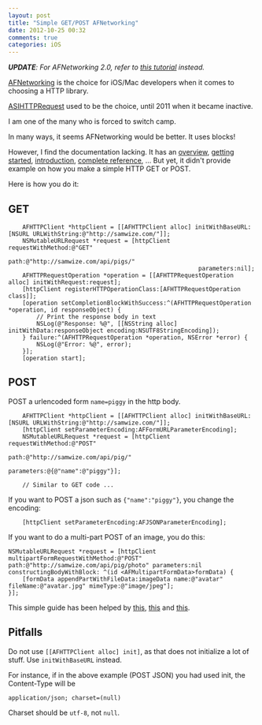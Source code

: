 ```yaml
---
layout: post
title: "Simple GET/POST AFNetworking"
date: 2012-10-25 00:32
comments: true
categories: iOS
---
```


***UPDATE**: For AFNetworking 2.0, refer to [this tutorial](/2014/05/10/tutorial-on-using-afnetworking-2-dot-0/) instead.*

[AFNetworking](https://github.com/AFNetworking/AFNetworking) is the choice for iOS/Mac developers when it comes to choosing a HTTP library.

[ASIHTTPRequest](http://allseeing-i.com/ASIHTTPRequest/) used to be the choice, until 2011 when it became inactive.

I am one of the many who is forced to switch camp.

<!-- more -->

In many ways, it seems AFNetworking would be better. It uses blocks!

However, I find the documentation lacking. It has an [overview](https://github.com/AFNetworking/AFNetworking), [getting started](https://github.com/AFNetworking/AFNetworking/wiki/Getting-Started-with-AFNetworking), [introduction](https://github.com/AFNetworking/AFNetworking/wiki/Introduction-to-AFNetworking), [complete reference](http://afnetworking.github.com/AFNetworking/), ... But yet, it didn't provide example on how you make a simple HTTP GET or POST.

Here is how you do it:

## GET ##

```objc
    AFHTTPClient *httpClient = [[AFHTTPClient alloc] initWithBaseURL:[NSURL URLWithString:@"http://samwize.com/"]];
    NSMutableURLRequest *request = [httpClient requestWithMethod:@"GET"
                                                            path:@"http://samwize.com/api/pigs/"
                                                      parameters:nil];
    AFHTTPRequestOperation *operation = [[AFHTTPRequestOperation alloc] initWithRequest:request];
    [httpClient registerHTTPOperationClass:[AFHTTPRequestOperation class]];
    [operation setCompletionBlockWithSuccess:^(AFHTTPRequestOperation *operation, id responseObject) {
        // Print the response body in text
        NSLog(@"Response: %@", [[NSString alloc] initWithData:responseObject encoding:NSUTF8StringEncoding]);
    } failure:^(AFHTTPRequestOperation *operation, NSError *error) {
        NSLog(@"Error: %@", error);
    }];
    [operation start];
```

## POST ##

POST a urlencoded form `name=piggy` in the http body.

```objc
    AFHTTPClient *httpClient = [[AFHTTPClient alloc] initWithBaseURL:[NSURL URLWithString:@"http://samwize.com/"]];
    [httpClient setParameterEncoding:AFFormURLParameterEncoding];
    NSMutableURLRequest *request = [httpClient requestWithMethod:@"POST"
                                                            path:@"http://samwize.com/api/pig/"
                                                      parameters:@{@"name":@"piggy"}];

    // Similar to GET code ...
```

If you want to POST a json such as `{"name":"piggy"}`, you change the encoding:

```objc
    [httpClient setParameterEncoding:AFJSONParameterEncoding];
```

If you want to do a multi-part POST of an image, you do this:

```objc
NSMutableURLRequest *request = [httpClient multipartFormRequestWithMethod:@"POST" path:@"http://samwize.com/api/pig/photo" parameters:nil constructingBodyWithBlock: ^(id <AFMultipartFormData>formData) {
    [formData appendPartWithFileData:imageData name:@"avatar" fileName:@"avatar.jpg" mimeType:@"image/jpeg"];
}];
```

This simple guide has been helped by [this](http://stackoverflow.com/questions/9927945/afnetworking-post-to-rest-webservice), [this](http://stackoverflow.com/questions/9275333/afnetworking-post-request-with-application-x-www-form-urlencoded) and [this](http://stackoverflow.com/questions/8468065/is-there-an-example-of-afhttpclient-posting-json-with-afnetworking).


## Pitfalls ##

Do not use `[[AFHTTPClient alloc] init]`, as that does not initialize a lot of stuff. Use `initWithBaseURL` instead.

For instance, if in the above example (POST JSON) you had used init, the Content-Type will be

    application/json; charset=(null)

Charset should be `utf-8`, not `null`.



